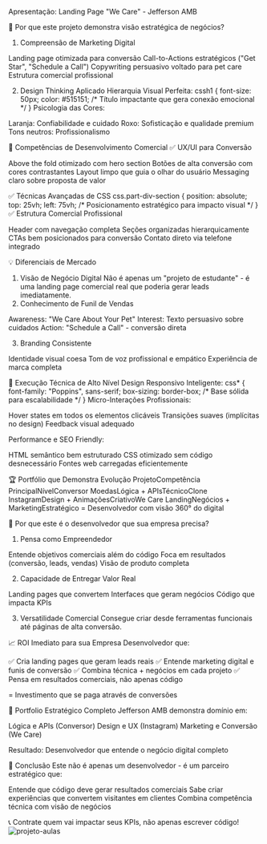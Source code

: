 Apresentação: Landing Page "We Care" - Jefferson AMB

🎯 Por que este projeto demonstra visão estratégica de negócios?
1. Compreensão de Marketing Digital

Landing page otimizada para conversão
Call-to-Actions estratégicos ("Get Star", "Schedule a Call")
Copywriting persuasivo voltado para pet care
Estrutura comercial profissional

2. Design Thinking Aplicado
Hierarquia Visual Perfeita:
cssh1 {
    font-size: 50px;
    color: #515151;
    /* Título impactante que gera conexão emocional */
}
Psicologia das Cores:

Laranja: Confiabilidade e cuidado
Roxo: Sofisticação e qualidade premium
Tons neutros: Profissionalismo


🚀 Competências de Desenvolvimento Comercial
✅ UX/UI para Conversão

Above the fold otimizado com hero section
Botões de alta conversão com cores contrastantes
Layout limpo que guia o olhar do usuário
Messaging claro sobre proposta de valor

✅ Técnicas Avançadas de CSS
css.part-div-section {
    position: absolute; 
    top: 25vh; 
    left: 75vh;
    /* Posicionamento estratégico para impacto visual */
}
✅ Estrutura Comercial Profissional

Header com navegação completa
Seções organizadas hierarquicamente
CTAs bem posicionados para conversão
Contato direto via telefone integrado


💡 Diferenciais de Mercado
1. Visão de Negócio Digital
Não é apenas um "projeto de estudante" - é uma landing page comercial real que poderia gerar leads imediatamente.
2. Conhecimento de Funil de Vendas

Awareness: "We Care About Your Pet"
Interest: Texto persuasivo sobre cuidados
Action: "Schedule a Call" - conversão direta

3. Branding Consistente

Identidade visual coesa
Tom de voz profissional e empático
Experiência de marca completa


🎨 Execução Técnica de Alto Nível
Design Responsivo Inteligente:
css* {
    font-family: "Poppins", sans-serif;
    box-sizing: border-box;
    /* Base sólida para escalabilidade */
}
Micro-Interações Profissionais:

Hover states em todos os elementos clicáveis
Transições suaves (implícitas no design)
Feedback visual adequado

Performance e SEO Friendly:

HTML semântico bem estruturado
CSS otimizado sem código desnecessário
Fontes web carregadas eficientemente


🏆 Portfólio que Demonstra Evolução
ProjetoCompetência PrincipalNívelConversor MoedasLógica + APIsTécnicoClone InstagramDesign + AnimaçõesCriativoWe Care LandingNegócios + MarketingEstratégico
= Desenvolvedor com visão 360° do digital

💼 Por que este é o desenvolvedor que sua empresa precisa?
1. Pensa como Empreendedor

Entende objetivos comerciais além do código
Foca em resultados (conversão, leads, vendas)
Visão de produto completa

2. Capacidade de Entregar Valor Real

Landing pages que convertem
Interfaces que geram negócios
Código que impacta KPIs

3. Versatilidade Comercial
Consegue criar desde ferramentas funcionais até páginas de alta conversão.

📈 ROI Imediato para sua Empresa
Desenvolvedor que:

✅ Cria landing pages que geram leads reais
✅ Entende marketing digital e funis de conversão
✅ Combina técnica + negócios em cada projeto
✅ Pensa em resultados comerciais, não apenas código

= Investimento que se paga através de conversões

🎯 Portfolio Estratégico Completo
Jefferson AMB demonstra domínio em:

Lógica e APIs (Conversor)
Design e UX (Instagram)
Marketing e Conversão (We Care)

Resultado: Desenvolvedor que entende o negócio digital completo

🚀 Conclusão
Este não é apenas um desenvolvedor - é um parceiro estratégico que:

Entende que código deve gerar resultados comerciais
Sabe criar experiências que convertem visitantes em clientes
Combina competência técnica com visão de negócios

📞 Contrate quem vai impactar seus KPIs, não apenas escrever código!
![projeto-aulas](https://github.com/user-attachments/assets/e402d06e-39a1-4f2c-9ecf-ea1d7796243f)
